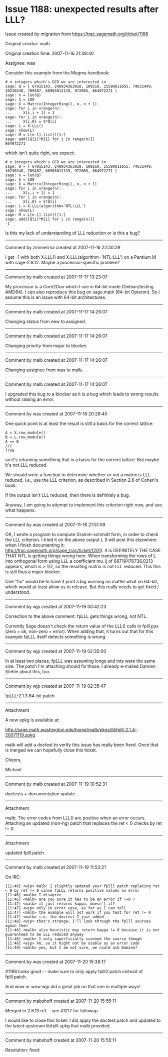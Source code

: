 # Issue 1188: unexpected results after LLL?

Issue created by migration from https://trac.sagemath.org/ticket/1188

Original creator: malb

Original creation time: 2007-11-16 21:48:40

Assignee: was

Consider this example from the Magma handbook:

```
# n integers which's GCD we are interested in
sage: Q = [ 67015143, 248934363018, 109210, 25590011055, 74631449, 10230248, 709487, 68965012139, 972065, 864972271 ]
sage: n = len(Q)
sage: S = 100 
sage: X = Matrix(IntegerRing(), n, n + 1)
sage: for i in xrange(n):
...     X[i,i + 1] = 1
sage: for i in xrange(n): 
...     X[i,0] = S*Q[i]
sage: L = X.LLL()
sage: show(L)
sage: M = L[n-1].list()[1:]
sage: add([Q[i]*M[i] for i in range(n)])
864972271
```


which isn't quite right, we expect:

```
# n integers which's GCD we are interested in
sage: Q = [ 67015143, 248934363018, 109210, 25590011055, 74631449, 10230248, 709487, 68965012139, 972065, 864972271 ]
sage: n = len(Q)
sage: S = 100 
sage: X = Matrix(IntegerRing(), n, n + 1)
sage: for i in xrange(n):
...     X[i,i + 1] = 1
sage: for i in xrange(n): 
...     X[i,0] = S*Q[i]
sage: L = X.LLL(algorithm='NTL:LLL')
sage: show(L)
sage: M = L[n-1].list()[1:]
sage: add([Q[i]*M[i] for i in range(n)])
-1
```


Is this my lack of understanding of LLL reduction or is this a bug?


---

Comment by zimmerma created at 2007-11-16 22:50:29

I get -1 with both X.LLL() and X.LLL(algorithm='NTL:LLL') on a Pentium M with sage-2.8.12.
Maybe a processor-specific problem?


---

Comment by malb created at 2007-11-17 13:23:07

My processor is a Core2Duo which I use in 64-bit mode (Debian/testing AMD64). I can also reproduce this bug on sage.math (64-bit Opteron). So I assume this is an issue with 64-bit architectures.


---

Comment by malb created at 2007-11-17 14:26:07

Changing status from new to assigned.


---

Comment by malb created at 2007-11-17 14:26:07

Changing priority from major to blocker.


---

Comment by malb created at 2007-11-17 14:26:07

Changing assignee from was to malb.


---

Comment by malb created at 2007-11-17 14:26:07

I upgraded this bug to a blocker as it is a bug which leads to wrong results without raising an error.


---

Comment by was created at 2007-11-18 20:28:40

One quick point is at least the result is still a basis for the correct lattice:


```
A = X.row_module()
B = L.row_module()
A == B
///
True
```


so it's returning something that is a basis for the correct lattice.  But maybe it's not LLL reduced. 

We should write a function to determine whether or not a matrix is LLL reduced, i.e., use the LLL criterion, as described in Section 2.6 of Cohen's book. 

If the output isn't LLL reduced, then there is definitely a bug.  

Anyway, I am going to attempt to implement this criterion right now, and see what
happens.


---

Comment by was created at 2007-11-18 21:51:09

OK, I wrote a program to compute Gramm-schmidt form, in order to check the LLL criterion.  I tried it on the above output L (I will post this elsewhere when I finish documenting it: http://trac.sagemath.org/sage_trac/ticket/1201).  It is DEFINITELY THE CASE THAT NTL is getting things *wrong* here.  When transforming the rows of L into orthogonal form using LLL a coefficient mu_ij of 68719476736.0213 appears, which is > 1/2, so the resulting matrix is not LLL reduced.  This this is still thus a major blocker.  

One "fix" would be to have it print a big warning no matter what on 64-bit, which
would at least allow us to release.  But this really needs to get fixed / understood.


---

Comment by wjp created at 2007-11-19 00:42:23

Correction to the above comment: fpLLL gets things wrong, not NTL.

Currently Sage doesn't check the return value of the LLL() calls in fplll.pyx (zero = ok, non-zero = error). When adding that, it turns out that for this example fpLLL itself detects something is wrong.


---

Comment by wjp created at 2007-11-19 02:35:00

In at least two places, fpLLL was assuming longs and ints were the same size. The patch I'm attaching should fix those. I already e-mailed Damien Stehle about this, too.


---

Comment by wjp created at 2007-11-19 02:35:47

fpLLL-2.1.3 64-bit patch


---

Attachment

A new spkg is available at:

http://sage.math.washington.edu/home/malb/pkgs/libfplll-2.1.4-20071119.spkg

malb will add a doctest to verify this issue has really been fixed. Once that is merged we can hopefully close this ticket.

Cheers,

Michael


---

Comment by malb created at 2007-11-19 10:52:31

doctests + documentation update


---

Attachment

malb: The error codes from LLL() are positive when an error occurs. Attaching an updated (non-hg) patch that replaces the ret < 0 checks by ret != 0.


---

Attachment

updated fplll.patch


---

Comment by malb created at 2007-11-19 11:53:21

On IRC:

```
[11:46] <wjp> malb: I slightly updated your fplll patch replacing ret < 0 by ret != 0 since fpLLL returns positive values on error
[11:46] <malb> I disagree
[11:46] <malb> are you sure it has to be an error if !=0 ?
[11:47] <malb> it just returns kappa, doesn't it?
[11:47] <wjp> only in error case, as far as I can tell
[11:47] <malb> the example will not work if you test for ret != 0
[11:47] <malb> i.e. the doctest I just added
[11:48] <wjp> that's strange; I'll look through the fplll sources again then
[11:48] <malb> also heuristic may return kappa != 0 because it is not guaranteed to be LLL reduced anyway
[11:48] <malb> I only superficially scanned the source though
[11:48] <wjp> hm, so it might not be usable as an error code
[11:49] <malb> yes, but I am not sure, we could ask Damien?
```



---

Comment by was created at 2007-11-20 15:38:17

#1188 looks good -- make sure to only apply fplll2.patch instead of fplll.patch.

And wow or wow wjp did a great job on that one in multiple ways!


---

Comment by mabshoff created at 2007-11-20 15:55:11

Merged in 2.8.13.rc1. - see #1217 for followup.

I would like to close this ticket. I did apply the doctest.patch and updated to the latest upstream libfplll.spkg that malb provided.


---

Comment by mabshoff created at 2007-11-20 15:55:11

Resolution: fixed
